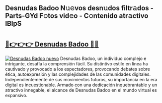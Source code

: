 ## Desnudas Badoo N𝚞𝚎vos desn𝚞dos filtr𝚊dos - Parts-GYd F𝚘tos vid𝚎o - C𝚘ntenido atr𝚊ctivo lBIpS

# <h2><a href="http://mb5gkt.tromn.icu/?c=Desnudas+Badoo">🔗👉👉👉 Desnudas Badoo 🔗🔗</a></h2>

[![Desnudas Badoo nuevo](https://i.imgur.com/pEAQMta.gif)](http://mb5gkt.tromn.icu/?c=Desnudas+Badoo)
Desnudas Badoo, un individuo complejo e intrigante, desafía la comprensión fácil. Su distintivo estilo en línea ha cautivado y provocado a los espectadores, provocando debates sobre ética, autoexpresión y las complejidades de las comunidades digitales. Independientemente de sus movimientos futuros, su importancia en la era digital es incuestionable. Armado con una dedicación inquebrantable y un atractivo innegable, el alcance de Desnudas Badoo en el mundo virtual es expansivo.
